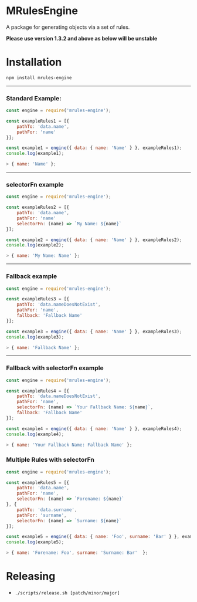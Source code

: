 # MRulesEngine

A package for generating objects via a set of rules.

**Please use version 1.3.2 and above as below will be unstable**

# Installation

```bash
npm install mrules-engine
```

---
### Standard Example:
```js
const engine = require('mrules-engine');

const exampleRules1 = [{
    pathTo: 'data.name',
    pathFor: 'name'
}];

const example1 = engine({ data: { name: 'Name' } }, exampleRules1);
console.log(example1);

> { name: 'Name' };

```

---
### selectorFn example
```js
const engine = require('mrules-engine');

const exampleRules2 = [{
    pathTo: 'data.name',
    pathFor: 'name'
    selectorFn: (name) => `My Name: ${name}`
}];

const example2 = engine({ data: { name: 'Name' } }, exampleRules2);
console.log(example2);

> { name: 'My Name: Name' };
```

---
### Fallback example

```js
const engine = require('mrules-engine');

const exampleRules3 = [{
    pathTo: 'data.nameDoesNotExist',
    pathFor: 'name',
    fallback: 'Fallback Name'
}];

const example3 = engine({ data: { name: 'Name' } }, exampleRules3);
console.log(example3);

> { name: 'Fallback Name' };
```

---
### Fallback with selectorFn example

```js
const engine = require('mrules-engine');

const exampleRules4 = [{
    pathTo: 'data.nameDoesNotExist',
    pathFor: 'name',
    selectorFn: (name) => `Your Fallback Name: ${name}`,
    fallback: 'Fallback Name'
}];

const example4 = engine({ data: { name: 'Name' } }, exampleRules4);
console.log(example4);

> { name: 'Your Fallback Name: Fallback Name' };
```

### Multiple Rules with selectorFn

```js
const engine = require('mrules-engine');

const exampleRules5 = [{
    pathTo: 'data.name',
    pathFor: 'name',
    selectorFn: (name) => `Forename: ${name}`
}, {
    pathTo: 'data.surname',
    pathFor: 'surname',
    selectorFn: (name) => `Surname: ${name}`
}];

const example5 = engine({ data: { name: 'Foo', surname: 'Bar' } }, exampleRules5);
console.log(example5);

> { name: 'Forename: Foo', surname: 'Surname: Bar'  };
```

# Releasing

- `./scripts/release.sh [patch/minor/major]`
